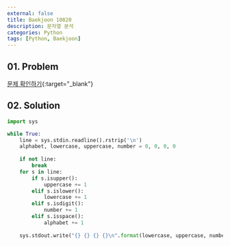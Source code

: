 ```yaml
---
external: false
title: Baekjoon 10820
description: 문자열 분석
categories: Python
tags: [Python, Baekjoon]
---
```


## 01. Problem

[문제 확인하기](https://www.acmicpc.net/problem/10820){:target="_blank"}

## 02. Solution

```Python
import sys

while True:
    line = sys.stdin.readline().rstrip('\n')
    alphabet, lowercase, uppercase, number = 0, 0, 0, 0
    
    if not line:
        break
    for s in line:
        if s.isupper():
            uppercase += 1
        elif s.islower():
            lowercase += 1
        elif s.isdigit():
            number += 1
        elif s.isspace():
            alphabet += 1
    
    sys.stdout.write("{} {} {} {}\n".format(lowercase, uppercase, number, alphabet))
```
